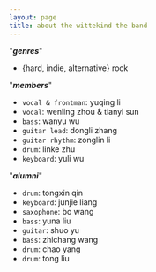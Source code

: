 ```yaml
---
layout: page
title: about the wittekind the band
---
```


"***genres***"  

- {hard, indie, alternative} rock

"***members***"  

- `vocal & frontman`: yuqing li
- `vocal`: wenling zhou & tianyi sun
- `bass`: wanyu wu
- `guitar lead`: dongli zhang
- `guitar rhythm`: zonglin li
- `drum`: linke zhu
- `keyboard`: yuli wu
  
"***alumni***"  

- `drum`: tongxin qin
- `keyboard`: junjie liang
- `saxophone`: bo wang
- `bass`: yuna liu
- `guitar`: shuo yu
- `bass`: zhichang wang
- `drum`: chao yang
- `drum`: tong liu
